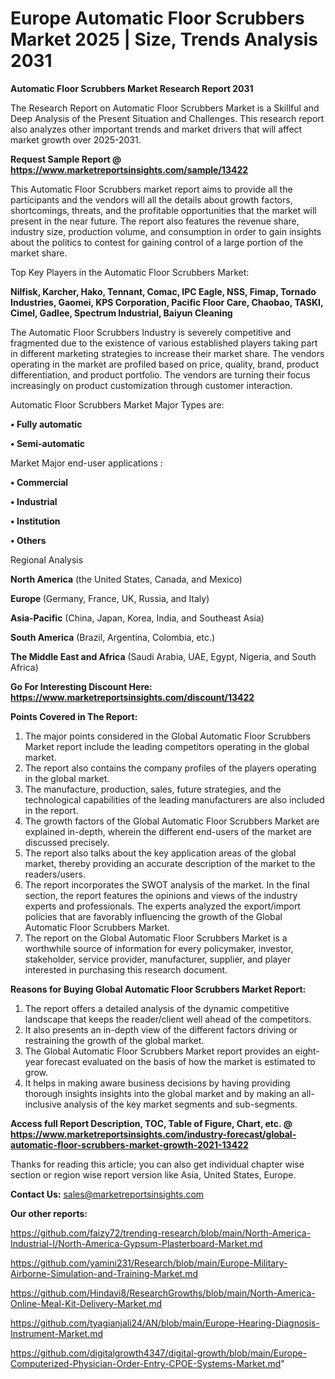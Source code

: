 # Europe Automatic Floor Scrubbers Market 2025 | Size, Trends Analysis 2031

<strong>Automatic Floor Scrubbers Market Research Report 2031</strong>

The Research Report on Automatic Floor Scrubbers Market is a Skillful and Deep Analysis of the Present Situation and Challenges. This research report also analyzes other important trends and market drivers that will affect market growth over 2025-2031.

<strong>Request Sample Report @ <a href=https://www.marketreportsinsights.com/sample/13422>https://www.marketreportsinsights.com/sample/13422</a></strong>

This Automatic Floor Scrubbers market report aims to provide all the participants and the vendors will all the details about growth factors, shortcomings, threats, and the profitable opportunities that the market will present in the near future. The report also features the revenue share, industry size, production volume, and consumption in order to gain insights about the politics to contest for gaining control of a large portion of the market share.

Top Key Players in the Automatic Floor Scrubbers Market:

<strong>Nilfisk, Karcher, Hako, Tennant, Comac, IPC Eagle, NSS, Fimap, Tornado Industries, Gaomei, KPS Corporation, Pacific Floor Care, Chaobao, TASKI, Cimel, Gadlee, Spectrum Industrial, Baiyun Cleaning</strong>

The Automatic Floor Scrubbers Industry is severely competitive and fragmented due to the existence of various established players taking part in different marketing strategies to increase their market share. The vendors operating in the market are profiled based on price, quality, brand, product differentiation, and product portfolio. The vendors are turning their focus increasingly on product customization through customer interaction.

Automatic Floor Scrubbers Market Major Types are:

<strong>• Fully automatic

• Semi-automatic</strong>

Market Major end-user applications :

<strong>• Commercial

• Industrial

• Institution

• Others</strong>

Regional Analysis

</u><strong><b>North America</b></strong> (the United States, Canada, and Mexico)

<strong><b>Europe </b></strong>(Germany, France, UK, Russia, and Italy)

<strong><b>Asia-Pacific</b></strong> (China, Japan, Korea, India, and Southeast Asia)

<strong><b>South America</b></strong> (Brazil, Argentina, Colombia, etc.)

<strong><b>The Middle East and Africa</b></strong> (Saudi Arabia, UAE, Egypt, Nigeria, and South Africa)

<strong>Go For Interesting Discount Here: <a href=https://www.marketreportsinsights.com/discount/13422>https://www.marketreportsinsights.com/discount/13422</a></strong>

<strong>Points Covered in The Report:</strong>
<ol>
  <li>The major points considered in the Global Automatic Floor Scrubbers Market report include the leading competitors operating in the global market.</li>
  <li>The report also contains the company profiles of the players operating in the global market.</li>
  <li>The manufacture, production, sales, future strategies, and the technological capabilities of the leading manufacturers are also included in the report.</li>
  <li>The growth factors of the Global Automatic Floor Scrubbers Market are explained in-depth, wherein the different end-users of the market are discussed precisely.</li>
  <li>The report also talks about the key application areas of the global market, thereby providing an accurate description of the market to the readers/users.</li>
  <li>The report incorporates the SWOT analysis of the market. In the final section, the report features the opinions and views of the industry experts and professionals. The experts analyzed the export/import policies that are favorably influencing the growth of the Global Automatic Floor Scrubbers Market.</li>
  <li>The report on the Global Automatic Floor Scrubbers Market is a worthwhile source of information for every policymaker, investor, stakeholder, service provider, manufacturer, supplier, and player interested in purchasing this research document.</li>
</ol>
<strong>Reasons for Buying Global Automatic Floor Scrubbers Market Report:</strong>

<ol>
  <li>The report offers a detailed analysis of the dynamic competitive landscape that keeps the reader/client well ahead of the competitors.</li>
  <li>It also presents an in-depth view of the different factors driving or restraining the growth of the global market.</li>
  <li>The Global Automatic Floor Scrubbers Market report provides an eight-year forecast evaluated on the basis of how the market is estimated to grow.</li>
  <li>It helps in making aware business decisions by having providing thorough insights insights into the global market and by making an all-inclusive analysis of the key market segments and sub-segments.</li>
</ol>
<strong>Access full Report Description, TOC, Table of Figure, Chart, etc. @ <a href=https://www.marketreportsinsights.com/industry-forecast/global-automatic-floor-scrubbers-market-growth-2021-13422>https://www.marketreportsinsights.com/industry-forecast/global-automatic-floor-scrubbers-market-growth-2021-13422</a></strong>


Thanks for reading this article; you can also get individual chapter wise section or region wise report version like Asia, United States, Europe.

<strong>Contact Us:</strong>
sales@marketreportsinsights.com

<strong>Our other reports:</strong>

<a href=https://github.com/faizy72/trending-research/blob/main/North-America-Industrial-I/North-America-Gypsum-Plasterboard-Market.md>https://github.com/faizy72/trending-research/blob/main/North-America-Industrial-I/North-America-Gypsum-Plasterboard-Market.md</a>

<a href=https://github.com/yamini231/Research/blob/main/Europe-Military-Airborne-Simulation-and-Training-Market.md>https://github.com/yamini231/Research/blob/main/Europe-Military-Airborne-Simulation-and-Training-Market.md</a>

<a href=https://github.com/Hindavi8/ResearchGrowths/blob/main/North-America-Online-Meal-Kit-Delivery-Market.md>https://github.com/Hindavi8/ResearchGrowths/blob/main/North-America-Online-Meal-Kit-Delivery-Market.md</a>

<a href=https://github.com/tyagianjali24/AN/blob/main/Europe-Hearing-Diagnosis-Instrument-Market.md>https://github.com/tyagianjali24/AN/blob/main/Europe-Hearing-Diagnosis-Instrument-Market.md</a>

<a href=https://github.com/digitalgrowth4347/digital-growth/blob/main/Europe-Computerized-Physician-Order-Entry-CPOE-Systems-Market.md>https://github.com/digitalgrowth4347/digital-growth/blob/main/Europe-Computerized-Physician-Order-Entry-CPOE-Systems-Market.md</a>"
